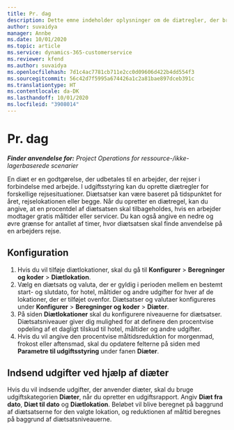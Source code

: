 ```yaml
---
title: Pr. dag
description: Dette emne indeholder oplysninger om de diætregler, der bruges i udgiftsstyring.
author: suvaidya
manager: Annbe
ms.date: 10/01/2020
ms.topic: article
ms.service: dynamics-365-customerservice
ms.reviewer: kfend
ms.author: suvaidya
ms.openlocfilehash: 7d1c4ac7781cb711e2cc0d09606d422b4dd554f3
ms.sourcegitcommit: 56c42d7f5995a674426a1c2a81bae897dceb391c
ms.translationtype: HT
ms.contentlocale: da-DK
ms.lasthandoff: 10/01/2020
ms.locfileid: "3908014"
---
```

# <a name="per-diems"></a>Pr. dag

_**Finder anvendelse for:** Project Operations for ressource-/ikke-lagerbaserede scenarier_


En diæt er en godtgørelse, der udbetales til en arbejder, der rejser i forbindelse med arbejde. I udgiftsstyring kan du oprette diætregler for forskellige rejsesituationer. Diætsatser kan være baseret på tidspunktet for året, rejselokationen eller begge. Når du opretter en diætregel, kan du angive, at en procentdel af diætsatsen skal tilbageholdes, hvis en arbejder modtager gratis måltider eller servicer. Du kan også angive en nedre og øvre grænse for antallet af timer, hvor diætsatsen skal finde anvendelse på en arbejders rejse.

## <a name="configuration"></a>Konfiguration 

1. Hvis du vil tilføje diætlokationer, skal du gå til **Konfigurer** > **Beregninger og koder** > **Diætlokation**.
2. Vælg en diætsats og valuta, der er gyldig i perioden mellem en bestemt start- og slutdato, for hotel, måltider og andre udgifter for hver af de lokationer, der er tilføjet ovenfor. Diætsatser og valutaer konfigureres under **Konfigurer** > **Beregninger og koder** > **Diæter**.
3. På siden **Diætlokationer** skal du konfigurere niveauerne for diætsatser. Diætsatsniveauer giver dig mulighed for at definere den procentvise opdeling af et dagligt tilskud til hotel, måltider og andre udgifter. 
4. Hvis du vil angive den procentvise måltidsreduktion for morgenmad, frokost eller aftensmad, skal du opdatere felterne på siden med **Parametre til udgiftsstyring** under fanen **Diæter**. 
    
## <a name="submit-expenses-using-per-diem"></a>Indsend udgifter ved hjælp af diæter
Hvis du vil indsende udgifter, der anvender diæter, skal du bruge udgiftskategorien **Diæter**, når du opretter en udgiftsrapport. Angiv **Diæt fra dato**, **Diæt til dato** og **Diætlokation**. Beløbet vil blive beregnet på baggrund af diætsatserne for den valgte lokation, og reduktionen af måltid beregnes på baggrund af diætsatsniveauerne.
